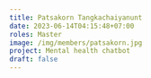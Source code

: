 ```yaml
---
title: Patsakorn Tangkachaiyanunt
date: 2023-06-14T04:15:48+07:00
roles: Master
image: /img/members/patsakorn.jpg
project: Mental health chatbot
draft: false
---
```


